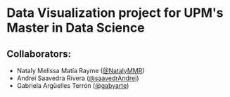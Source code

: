 # Data Visualization project for UPM's Master in Data Science

## Collaborators:
* Nataly Melissa Matía Rayme ([@NatalyMMR](https://github.com/NatalyMMR))
* Andrei Saavedra Rivera ([@saavedrAndrei](https://github.com/saavedrAndrei))
* Gabriela Argüelles Terrón ([@gabyarte](https://github.com/gabyarte))
